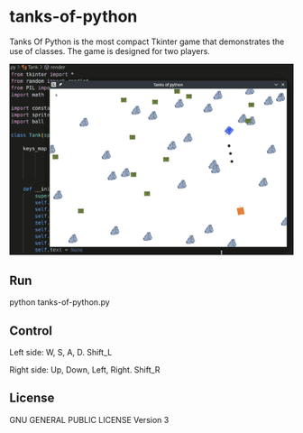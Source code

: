 # tanks-of-python

Tanks Of Python is the most compact Tkinter game that demonstrates the use of classes. The game is designed for two players.

![screenshot](https://github.com/skosachiov/tanks-of-python/blob/main/screenshot.png)

## Run

python tanks-of-python.py

## Control

Left side:
W, S, A, D. Shift_L

Right side:
Up, Down, Left, Right. Shift_R

## License

GNU GENERAL PUBLIC LICENSE Version 3